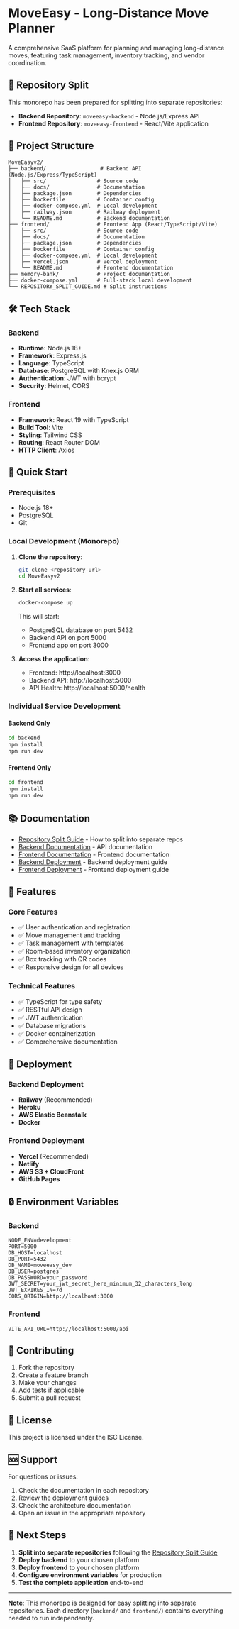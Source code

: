 # MoveEasy - Long-Distance Move Planner

A comprehensive SaaS platform for planning and managing long-distance moves, featuring task management, inventory tracking, and vendor coordination.

## 🚀 Repository Split

This monorepo has been prepared for splitting into separate repositories:

- **Backend Repository**: `moveeasy-backend` - Node.js/Express API
- **Frontend Repository**: `moveeasy-frontend` - React/Vite application

## 📁 Project Structure

```
MoveEasyv2/
├── backend/                 # Backend API (Node.js/Express/TypeScript)
│   ├── src/                # Source code
│   ├── docs/               # Documentation
│   ├── package.json        # Dependencies
│   ├── Dockerfile          # Container config
│   ├── docker-compose.yml  # Local development
│   ├── railway.json        # Railway deployment
│   └── README.md           # Backend documentation
├── frontend/               # Frontend App (React/TypeScript/Vite)
│   ├── src/                # Source code
│   ├── docs/               # Documentation
│   ├── package.json        # Dependencies
│   ├── Dockerfile          # Container config
│   ├── docker-compose.yml  # Local development
│   ├── vercel.json         # Vercel deployment
│   └── README.md           # Frontend documentation
├── memory-bank/            # Project documentation
├── docker-compose.yml      # Full-stack local development
└── REPOSITORY_SPLIT_GUIDE.md # Split instructions
```

## 🛠️ Tech Stack

### Backend
- **Runtime**: Node.js 18+
- **Framework**: Express.js
- **Language**: TypeScript
- **Database**: PostgreSQL with Knex.js ORM
- **Authentication**: JWT with bcrypt
- **Security**: Helmet, CORS

### Frontend
- **Framework**: React 19 with TypeScript
- **Build Tool**: Vite
- **Styling**: Tailwind CSS
- **Routing**: React Router DOM
- **HTTP Client**: Axios

## 🚀 Quick Start

### Prerequisites
- Node.js 18+
- PostgreSQL
- Git

### Local Development (Monorepo)

1. **Clone the repository**:
   ```bash
   git clone <repository-url>
   cd MoveEasyv2
   ```

2. **Start all services**:
   ```bash
   docker-compose up
   ```

   This will start:
   - PostgreSQL database on port 5432
   - Backend API on port 5000
   - Frontend app on port 3000

3. **Access the application**:
   - Frontend: http://localhost:3000
   - Backend API: http://localhost:5000
   - API Health: http://localhost:5000/health

### Individual Service Development

#### Backend Only
```bash
cd backend
npm install
npm run dev
```

#### Frontend Only
```bash
cd frontend
npm install
npm run dev
```

## 📚 Documentation

- [Repository Split Guide](REPOSITORY_SPLIT_GUIDE.md) - How to split into separate repos
- [Backend Documentation](backend/README.md) - API documentation
- [Frontend Documentation](frontend/README.md) - Frontend documentation
- [Backend Deployment](backend/DEPLOYMENT.md) - Backend deployment guide
- [Frontend Deployment](frontend/DEPLOYMENT.md) - Frontend deployment guide

## 🔧 Features

### Core Features
- ✅ User authentication and registration
- ✅ Move management and tracking
- ✅ Task management with templates
- ✅ Room-based inventory organization
- ✅ Box tracking with QR codes
- ✅ Responsive design for all devices

### Technical Features
- ✅ TypeScript for type safety
- ✅ RESTful API design
- ✅ JWT authentication
- ✅ Database migrations
- ✅ Docker containerization
- ✅ Comprehensive documentation

## 🚀 Deployment

### Backend Deployment
- **Railway** (Recommended)
- **Heroku**
- **AWS Elastic Beanstalk**
- **Docker**

### Frontend Deployment
- **Vercel** (Recommended)
- **Netlify**
- **AWS S3 + CloudFront**
- **GitHub Pages**

## 🔒 Environment Variables

### Backend
```env
NODE_ENV=development
PORT=5000
DB_HOST=localhost
DB_PORT=5432
DB_NAME=moveeasy_dev
DB_USER=postgres
DB_PASSWORD=your_password
JWT_SECRET=your_jwt_secret_here_minimum_32_characters_long
JWT_EXPIRES_IN=7d
CORS_ORIGIN=http://localhost:3000
```

### Frontend
```env
VITE_API_URL=http://localhost:5000/api
```

## 🤝 Contributing

1. Fork the repository
2. Create a feature branch
3. Make your changes
4. Add tests if applicable
5. Submit a pull request

## 📄 License

This project is licensed under the ISC License.

## 🆘 Support

For questions or issues:

1. Check the documentation in each repository
2. Review the deployment guides
3. Check the architecture documentation
4. Open an issue in the appropriate repository

## 🔄 Next Steps

1. **Split into separate repositories** following the [Repository Split Guide](REPOSITORY_SPLIT_GUIDE.md)
2. **Deploy backend** to your chosen platform
3. **Deploy frontend** to your chosen platform
4. **Configure environment variables** for production
5. **Test the complete application** end-to-end

---

**Note**: This monorepo is designed for easy splitting into separate repositories. Each directory (`backend/` and `frontend/`) contains everything needed to run independently.
